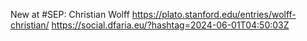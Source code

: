 New at #SEP: Christian Wolff https://plato.stanford.edu/entries/wolff-christian/ https://social.dfaria.eu/?hashtag=2024-06-01T04:50:03Z